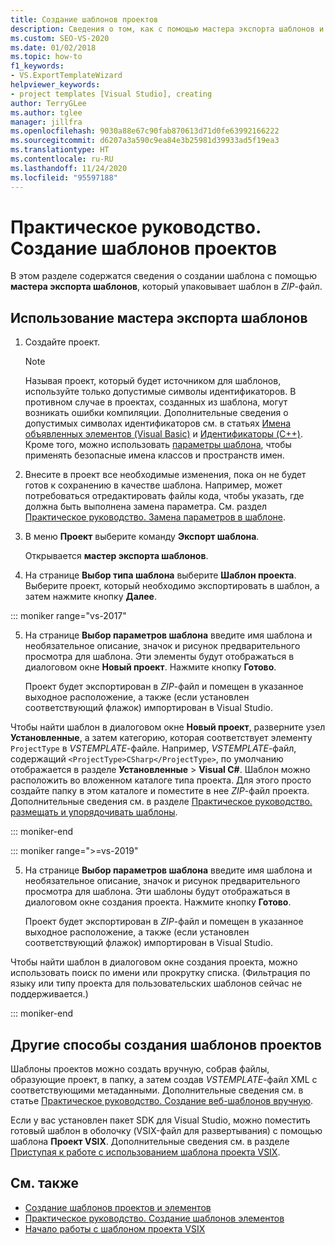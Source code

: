 ```yaml
---
title: Создание шаблонов проектов
description: Сведения о том, как с помощью мастера экспорта шаблонов и других методов создать шаблоны проектов в Visual Studio.
ms.custom: SEO-VS-2020
ms.date: 01/02/2018
ms.topic: how-to
f1_keywords:
- VS.ExportTemplateWizard
helpviewer_keywords:
- project templates [Visual Studio], creating
author: TerryGLee
ms.author: tglee
manager: jillfra
ms.openlocfilehash: 9030a88e67c90fab870613d71d0fe63992166222
ms.sourcegitcommit: d6207a3a590c9ea84e3b25981d39933ad5f19ea3
ms.translationtype: HT
ms.contentlocale: ru-RU
ms.lasthandoff: 11/24/2020
ms.locfileid: "95597188"
---
```

# <a name="how-to-create-project-templates"></a>Практическое руководство. Создание шаблонов проектов

В этом разделе содержатся сведения о создании шаблона с помощью **мастера экспорта шаблонов**, который упаковывает шаблон в *ZIP*-файл.

## <a name="use-the-export-template-wizard"></a>Использование мастера экспорта шаблонов

1. Создайте проект.

    > [!NOTE]
    > Называя проект, который будет источником для шаблонов, используйте только допустимые символы идентификаторов. В противном случае в проектах, созданных из шаблона, могут возникать ошибки компиляции. Дополнительные сведения о допустимых символах идентификаторов см. в статьях [Имена объявленных элементов (Visual Basic)](/dotnet/visual-basic/programming-guide/language-features/declared-elements/declared-element-names) и [Идентификаторы (C++)](/cpp/cpp/identifiers-cpp). Кроме того, можно использовать [параметры шаблона](../ide/template-parameters.md), чтобы применять безопасные имена классов и пространств имен.

2. Внесите в проект все необходимые изменения, пока он не будет готов к сохранению в качестве шаблона. Например, может потребоваться отредактировать файлы кода, чтобы указать, где должна быть выполнена замена параметра. См. раздел [Практическое руководство. Замена параметров в шаблоне](../ide/how-to-substitute-parameters-in-a-template.md).

3. В меню **Проект** выберите команду **Экспорт шаблона**.

   Открывается **мастер экспорта шаблонов**.

4. На странице **Выбор типа шаблона** выберите **Шаблон проекта**. Выберите проект, который необходимо экспортировать в шаблон, а затем нажмите кнопку **Далее**.

::: moniker range="vs-2017"

5. На странице **Выбор параметров шаблона** введите имя шаблона и необязательное описание, значок и рисунок предварительного просмотра для шаблона. Эти элементы будут отображаться в диалоговом окне **Новый проект**. Нажмите кнопку **Готово**.

   Проект будет экспортирован в *ZIP*-файл и помещен в указанное выходное расположение, а также (если установлен соответствующий флажок) импортирован в Visual Studio.

Чтобы найти шаблон в диалоговом окне **Новый проект**, разверните узел **Установленные**, а затем категорию, которая соответствует элементу `ProjectType` в *VSTEMPLATE*-файле. Например, *VSTEMPLATE*-файл, содержащий `<ProjectType>CSharp</ProjectType>`, по умолчанию отображается в разделе **Установленные** > **Visual C#**. Шаблон можно расположить во вложенном каталоге типа проекта. Для этого просто создайте папку в этом каталоге и поместите в нее *ZIP*-файл проекта. Дополнительные сведения см. в разделе [Практическое руководство. размещать и упорядочивать шаблоны](../ide/how-to-locate-and-organize-project-and-item-templates.md).

::: moniker-end

::: moniker range=">=vs-2019"

5. На странице **Выбор параметров шаблона** введите имя шаблона и необязательное описание, значок и рисунок предварительного просмотра для шаблона. Эти шаблоны будут отображаться в диалоговом окне создания проекта. Нажмите кнопку **Готово**.

   Проект будет экспортирован в *ZIP*-файл и помещен в указанное выходное расположение, а также (если установлен соответствующий флажок) импортирован в Visual Studio.

Чтобы найти шаблон в диалоговом окне создания проекта, можно использовать поиск по имени или прокрутку списка. (Фильтрация по языку или типу проекта для пользовательских шаблонов сейчас не поддерживается.)

::: moniker-end

## <a name="other-ways-to-create-project-templates"></a>Другие способы создания шаблонов проектов

Шаблоны проектов можно создать вручную, собрав файлы, образующие проект, в папку, а затем создав *VSTEMPLATE*-файл XML с соответствующими метаданными. Дополнительные сведения см. в статье [Практическое руководство. Создание веб-шаблонов вручную](../ide/how-to-manually-create-web-templates.md).

Если у вас установлен пакет SDK для Visual Studio, можно поместить готовый шаблон в оболочку (VSIX-файл для развертывания) с помощью шаблона **Проект VSIX**. Дополнительные сведения см. в разделе [Приступая к работе с использованием шаблона проекта VSIX](../extensibility/getting-started-with-the-vsix-project-template.md).

## <a name="see-also"></a>См. также

- [Создание шаблонов проектов и элементов](../ide/creating-project-and-item-templates.md)
- [Практическое руководство. Создание шаблонов элементов](../ide/how-to-create-item-templates.md)
- [Начало работы с шаблоном проекта VSIX](../extensibility/getting-started-with-the-vsix-project-template.md)
